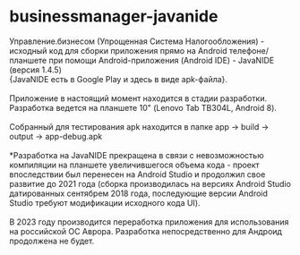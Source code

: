 # businessmanager-javanide
Управление.бизнесом (Упрощенная Система Налогообложения) - исходный код для сборки приложения прямо на Android телефоне/планшете при помощи Android-приложения (Android IDE) - JavaNIDE (версия 1.4.5)<br> {JavaNIDE есть в Google Play и здесь в виде apk-файла}. 
<br><br>
Приложение в настоящий момент находится в стадии разработки. Разработка ведется на планшете 10" (Lenovo Tab TB304L, Android 8).<br>
<br>Собранный для тестирования apk находится в папке app -> build -> output -> app-debug.apk<br><br>
*Разработка на JavaNIDE прекращена в связи с невозможностью компиляции на планшете увеличившегося объема кода - проект впоследствии был перенесен на Android Studio и продолжил свое развитие до 2021 года (сборка производилась на версиях Android Studio датированных сентябрем 2018 года, последующие версии Android Studio требуют модификации исходного кода UI).  <br><br>В 2023 году производится переработка приложения для использования на российской ОС Аврора. Разработка непосредственно для Андроид продолжена не будет. 
